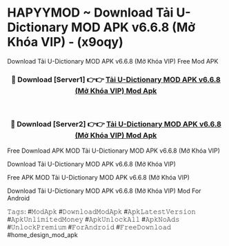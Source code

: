 # HAPYYMOD ~ Download Tải U-Dictionary MOD APK v6.6.8 (Mở Khóa VIP) - (x9oqy)
Download Tải U-Dictionary MOD APK v6.6.8 (Mở Khóa VIP) Free Mod APK

<div align="center">
<h3>🔴 Download [Server1] 👉👉 <a href="https://apk-comot.site?title=Tải_U-Dictionary_MOD_APK_v6.6.8_(Mở_Khóa_VIP)">Tải U-Dictionary MOD APK v6.6.8 (Mở Khóa VIP) Mod Apk</a></h3><br>

<h3>🔴 Download [Server2] 👉👉 <a href="https://apk-comot.site?title=Tải_U-Dictionary_MOD_APK_v6.6.8_(Mở_Khóa_VIP)">Tải U-Dictionary MOD APK v6.6.8 (Mở Khóa VIP) Mod Apk</a></h3>
</div>


Free Download APK MOD Tải U-Dictionary MOD APK v6.6.8 (Mở Khóa VIP)

Download Tải U-Dictionary MOD APK v6.6.8 (Mở Khóa VIP) 

Free APK MOD Tải U-Dictionary MOD APK v6.6.8 (Mở Khóa VIP) 

Download Tải U-Dictionary MOD APK v6.6.8 (Mở Khóa VIP) Mod For Android

𝚃𝚊𝚐𝚜: #𝙼𝚘𝚍𝙰𝚙𝚔 #𝙳𝚘𝚠𝚗𝚕𝚘𝚊𝚍𝙼𝚘𝚍𝙰𝚙𝚔 #𝙰𝚙𝚔𝙻𝚊𝚝𝚎𝚜𝚝𝚅𝚎𝚛𝚜𝚒𝚘𝚗 #𝙰𝚙𝚔𝚄𝚗𝚕𝚒𝚖𝚒𝚝𝚎𝚍𝙼𝚘𝚗𝚎𝚢 #𝙰𝚙𝚔𝚄𝚗𝚕𝚘𝚌𝚔𝙰𝚕𝚕 #𝙰𝚙𝚔𝙽𝚘𝙰𝚍𝚜 #𝚄𝚗𝚕𝚘𝚌𝚔𝙿𝚛𝚎𝚖𝚒𝚞𝚖 #𝙵𝚘𝚛𝙰𝚗𝚍𝚛𝚘𝚒𝚍 #𝙵𝚛𝚎𝚎𝙳𝚘𝚠𝚗𝚕𝚘𝚊𝚍 #home_design_mod_apk